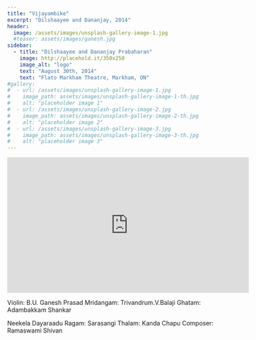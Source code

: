 ```yaml
---
title: "Vijayambike"
excerpt: "Dilshaayee and Dananjay, 2014"
header:
  image: /assets/images/unsplash-gallery-image-1.jpg
  #teaser: assets/images/ganesh.jpg
sidebar:
  - title: "Dilshaayee and Dananjay Prabaharan"
    image: http://placehold.it/350x250
    image_alt: "logo"
    text: "August 30th, 2014"
    text: "Flato Markham Theatre, Markham, ON"
#gallery:
#  - url: /assets/images/unsplash-gallery-image-1.jpg
#    image_path: assets/images/unsplash-gallery-image-1-th.jpg
#    alt: "placeholder image 1"
#  - url: /assets/images/unsplash-gallery-image-2.jpg
#    image_path: assets/images/unsplash-gallery-image-2-th.jpg
#    alt: "placeholder image 2"
#  - url: /assets/images/unsplash-gallery-image-3.jpg
#    image_path: assets/images/unsplash-gallery-image-3-th.jpg
#    alt: "placeholder image 3"
---
```

<iframe width="560" height="315" src="https://www.youtube.com/embed/btvJWlwMSdQ?si=tA7_PyhdagNnvYxb&amp;start=133" title="YouTube video player" frameborder="0" allow="accelerometer; autoplay; clipboard-write; encrypted-media; gyroscope; picture-in-picture; web-share" referrerpolicy="strict-origin-when-cross-origin" allowfullscreen></iframe>

Violin: B.U. Ganesh Prasad
Mridangam: Trivandrum.V.Balaji
Ghatam: Adambakkam Shankar

Neekela Dayaraadu
Ragam: Sarasangi
Thalam: Kanda Chapu
Composer: Ramaswami Shivan
